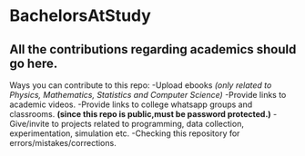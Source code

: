 # BachelorsAtStudy
All the contributions regarding academics should go here.
---
Ways you can contribute to this repo:
-Upload ebooks *(only related to Physics, Mathematics, Statistics and Computer Science)*
-Provide links to academic videos.
-Provide links to college whatsapp groups and classrooms. **(since this repo is public,must be password protected.)**
-Give/invite to projects related to programming, data collection, experimentation, simulation etc.
-Checking this repository for errors/mistakes/corrections.
